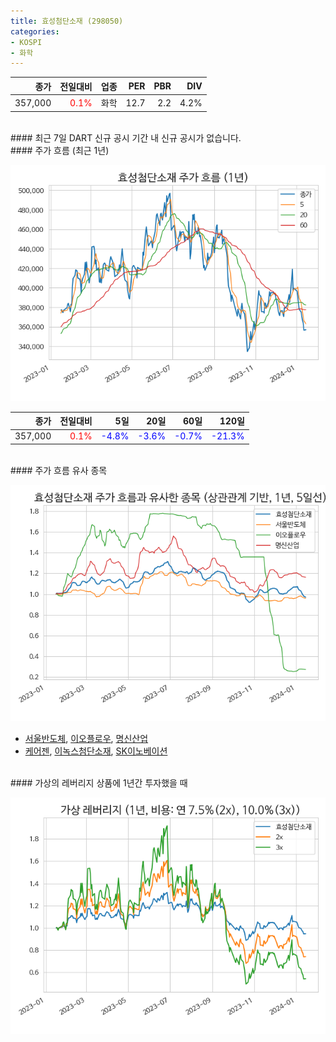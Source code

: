 ```yaml
---
title: 효성첨단소재 (298050)
categories:
- KOSPI
- 화학
---
```


|**종가**|**전일대비**|**업종**|**PER**|**PBR**|**DIV**|
|-------:|-----------:|-------:|------:|------:|------:|
|357,000|<span style="color: red">0.1%</span>|화학|12.7|2.2|4.2%|

<!-- more -->

<br>
#### 최근 7일 DART 신규 공시
기간 내 신규 공시가 없습니다.

<br>
#### 주가 흐름 (최근 1년)

![298050](/assets/images/stock/298050.png)

|**종가**|**전일대비**|**5일**|**20일**|**60일**|**120일**|
|---:|-------:|--:|---:|---:|----:|
|357,000|<span style="color: red">0.1%</span>|<span style="color: blue">-4.8%</span>|<span style="color: blue">-3.6%</span>|<span style="color: blue">-0.7%</span>|<span style="color: blue">-21.3%</span>|

<br>
#### 주가 흐름 유사 종목

![298050](/assets/images/stock/298050_corr.png)
- [서울반도체](/046890/), [이오플로우](/294090/), [명신산업](/009900/)
- [케어젠](/214370/), [이녹스첨단소재](/272290/), [SK이노베이션](/096770/)

<br>
#### 가상의 레버리지 상품에 1년간 투자했을 때

![298050](/assets/images/stock/298050_2x.png)